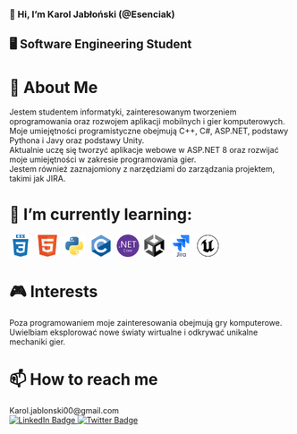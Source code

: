 <h3>👋 Hi, I’m Karol Jabłoński (@Esenciak)</h3>
<h2>🖥️ Software Engineering Student</h2>
<h1>👀 About Me</h1>
<p>Jestem studentem informatyki, zainteresowanym tworzeniem oprogramowania oraz rozwojem aplikacji mobilnych i gier komputerowych.
Moje umiejętności programistyczne obejmują C++, C#, ASP.NET, podstawy Pythona i Javy oraz podstawy Unity.<br>
Aktualnie uczę się tworzyć aplikacje webowe w ASP.NET 8 oraz rozwijać moje umiejętności w zakresie programowania gier.<br>
Jestem również zaznajomiony z narzędziami do zarządzania projektem, takimi jak JIRA.</p>
<h1>🌱 I’m currently learning:</h1>
<div>
  <img src="https://github.com/devicons/devicon/blob/master/icons/css3/css3-plain-wordmark.svg"  title="CSS3" alt="CSS" width="40" height="40"/>&nbsp;
  <img src="https://github.com/devicons/devicon/blob/master/icons/html5/html5-original.svg" title="HTML5" alt="HTML" width="40" height="40"/>&nbsp;
  <img src="https://github.com/devicons/devicon/blob/1119b9f84c0290e0f0b38982099a2bd027a48bf1/icons/python/python-original.svg" title="Python 3.0" alt="Python 3.0" width="40" height="40"/>&nbsp;
  <img src="https://github.com/devicons/devicon/blob/master/icons/c/c-original.svg" title="C++, C#" alt="C++" width="40" height="40"/>&nbsp;
  <img src="https://github.com/devicons/devicon/blob/master/icons/dotnetcore/dotnetcore-original.svg" title="ASP.NET" width="40" height="40"/>&nbsp;
  <img src="https://github.com/devicons/devicon/blob/master/icons/unity/unity-original.svg" title="Unity" width="40" height="40"/>&nbsp;
  <img src="https://github.com/devicons/devicon/blob/master/icons/jira/jira-original-wordmark.svg" title="JIRA" idth="40" height="40"/>&nbsp;
  <img src="https://github.com/devicons/devicon/blob/1119b9f84c0290e0f0b38982099a2bd027a48bf1/icons/unrealengine/unrealengine-original.svg" title="Unreal Engine 5" alt="Unreal Engine 5" width="40" height="40"/>&nbsp;
</div>
<h1>🎮 Interests</h1>
<p>Poza programowaniem moje zainteresowania obejmują gry komputerowe. Uwielbiam eksplorować nowe światy wirtualne i odkrywać unikalne mechaniki gier.</p>
  <h1>📫 How to reach me</h1>
 Karol.jablonski00@gmail.com

<!---
Esenciak/Esenciak is a ✨ special ✨ repository because its `README.md` (this file) appears on your GitHub profile.
You can click the Preview link to take a look at your changes.
--->

<div id="badges">
  <a href="https://www.linkedin.com/in/karol-jabłoński-25739a215/">
    <img src="https://img.shields.io/badge/LinkedIn-blue?style=for-the-badge&logo=linkedin&logoColor=white" alt="LinkedIn Badge"/>
  </a>
  <a href="https://twitter.com/Karolek_00_jab">
    <img src="https://img.shields.io/badge/Twitter-blue?style=for-the-badge&logo=twitter&logoColor=white" alt="Twitter Badge"/>
  </a>
</div>
